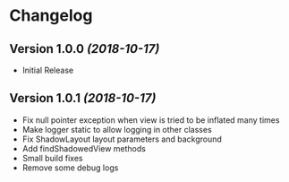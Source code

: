 
# Changelog

## Version 1.0.0 *(2018-10-17)*

- Initial Release

## Version 1.0.1 *(2018-10-17)*

- Fix null pointer exception when view is tried to be inflated many times
- Make logger static to allow logging in other classes
- Fix ShadowLayout layout parameters and background
- Add findShadowedView methods
- Small build fixes
- Remove some debug logs